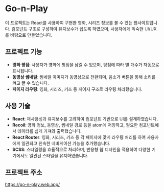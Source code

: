 # Go-n-Play

이 프로젝트는 React를 사용하여 구현한 영화, 시리즈 정보를 볼 수 있는 웹사이트입니다. 컴포넌트 구조로 구성하여 유지보수가 쉽도록 하였으며, 사용자에게 익숙한 UI/UX를 바탕으로 만들었습니다.

## 프로젝트 기능

- **영화 평점**: 사용자가 영화에 평점을 남길 수 있으며, 평점에 따라 별 개수가 자동으로 표시됩니다.
- **동영상 썸네일**: 썸네일 이미지가 동영상으로 전환되며, 음소거 버튼을 통해 소리를 켜고 끌 수 있습니다.
- **페이지 라우팅**: 영화, 시리즈, 키즈 등 페이지 구조로 라우팅 처리했습니다.

## 사용 기술

- **React**: 재사용성과 유지보수를 고려하여 컴포넌트 기반으로 UI를 설계하였습니다.
- **Recoil**: 영화 정보, 동영상, 썸네일 경로 등을 atom에 저장하고, 필요한 컴포넌트에서 데이터를 쉽게 가져와 출력했습니다.
- **React Router**: 영화, 시리즈, 키즈 등 각 페이지에 맞게 라우팅 처리를 하여 사용자에게 일관되고 친숙한 네비게이션 기능을 추가했습니다.
- **SCSS**: 스타일링을 효율적으로 처리하며, 반응형 웹 디자인을 적용하여 다양한 기기에서도 일관된 스타일을 유지하였습니다.

## 프로젝트 주소
 
 https://go-n-play.web.app/
